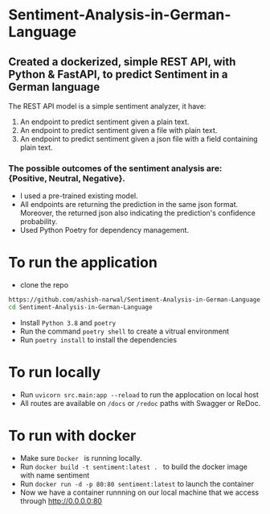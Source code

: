 # Sentiment-Analysis-in-German-Language
## Created a dockerized, simple REST API, with Python & FastAPI, to predict Sentiment in a German language
The REST API model is a simple sentiment analyzer, it have:

1. An endpoint to predict sentiment given a plain text.  
2. An endpoint to predict sentiment given a file with plain text.  
3. An endpoint to predict sentiment given a json file with a field containing plain text.

### The possible outcomes of the sentiment analysis are: {Positive, Neutral, Negative}.
* I used a pre-trained existing model.  
* All endpoints are returning the prediction in the same json format. Moreover, the returned json also indicating the prediction's confidence probability.  
* Used Python Poetry for dependency management.  

# To run the application
- clone the repo 
```bash
https://github.com/ashish-narwal/Sentiment-Analysis-in-German-Language.git
cd Sentiment-Analysis-in-German-Language
```

- Install ```Python 3.8``` and ```poetry``` 
- Run the command ```poetry shell``` to create a vitrual environment
- Run ```poetry install``` to install the dependencies
# To run locally
- Run ```uvicorn src.main:app --reload``` to run the applocation on local host
- All routes are available on ```/docs``` or ```/redoc``` paths with Swagger or ReDoc.

# To run with docker
- Make sure  ```Docker ``` is running locally.
- Run  ```docker build -t sentiment:latest . ``` to build the docker image with name sentiment
- Run  ```docker run -d -p 80:80 sentiment:latest``` to launch the container 
- Now we have a container runnning on our local machine that we access through  http://0.0.0.0:80
